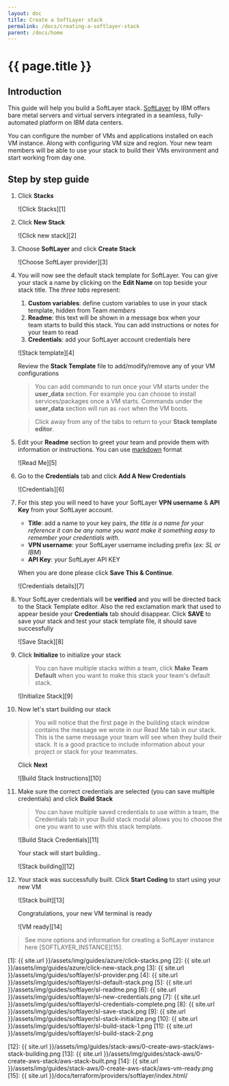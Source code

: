 ```yaml
---
layout: doc
title: Create a SoftLayer stack
permalink: /docs/creating-a-softlayer-stack
parent: /docs/home
---
```


# {{ page.title }}

## Introduction

This guide will help you build a SoftLayer stack. [SoftLayer](http://www.softlayer.com/) by IBM offers bare metal servers and virtual servers integrated in a seamless, fully-automated platform on IBM data centers.

You can configure the number of VMs and applications installed on each VM instance. Along with configuring VM size and region. Your new team members will be able to use your stack to build their VMs environment and start working from day one.

## Step by step guide

1. Click **Stacks**

    ![Click Stacks][1]

1. Click **New Stack**

    ![Click new stack][2]

2. Choose **SoftLayer** and click **Create Stack**

    ![Choose SoftLayer provider][3]

3. You will now see the default stack template for SoftLayer. You can give your stack a name by clicking on the **Edit Name** on top beside your stack title. The _three tabs_ represent:

    1.  **Custom variables**: define custom variables to use in your stack template, hidden from Team _members_
    2.  **Readme**: this text will be shown in a message box when your team starts to build this stack. You can add instructions or notes for your team to read
    3.  **Credentials**: add your SoftLayer account credentials here

    ![Stack template][4]

    Review the **Stack Template** file to add/modify/remove any of your VM configurations

    >You can add commands to run once your VM starts under the **user_data** section. For example you can choose to install services/packages once a VM starts. Commands under the **user_data** section will run as `root` when the VM boots.

    >Click away from any of the tabs to return to your **Stack template editor**.

4.  Edit your **Readme** section to greet your team and provide them with information or instructions. You can use [markdown](https://en.wikipedia.org/wiki/Markdown) format

    ![Read Me][5]

5.  Go to the **Credentials** tab and click **Add A New Credentials**

    ![Credentials][6]

6.  For this step you will need to have your SoftLayer **VPN username** & **API Key** from your SoftLayer account.

    - **Title**: add a name to your key pairs, _the title is a name for your reference it can be any name you want make it something easy to remember your credentials with._ 
    - **VPN username**: your SoftLayer username including prefix (_ex: SL or IBM_)
    - **API Key**: your SoftLayer API KEY

    When you are done please click **Save This & Continue**.

    ![Credentials details][7]

7. Your SoftLayer credentials will be **verified** and you will be directed back to the Stack Template editor. Also the red exclamation mark that used to appear beside your **Credentials** tab should disappear. Click **SAVE** to save your stack and test your stack template file, it should save successfully

    ![Save Stack][8]

8. Click **Initialize** to initialize your stack

    > You can have multiple stacks within a team, click **Make Team Default** when you want to make this stack your team's default stack.

   ![Initialize Stack][9]

9. Now let's start building our stack

    > You will notice that the first page in the building stack window contains the message we wrote in our Read Me tab in our stack. This is the same message your team will see when they build their stack. It is a good practice to include information about your project or stack for your teammates.

    Click **Next**

   ![Build Stack Instructions][10]

10. Make sure the correct credentials are selected (you can save multiple credentials) and click **Build Stack**

    > You can have multiple saved credentials to use within a team, the Credentials tab in your Build stack modal allows you to choose the one you want to use with this stack template.

    ![Build Stack Credentials][11]

    Your stack will start building..

    ![Stack building][12]

11. Your stack was successfully built. Click **Start Coding** to start using your new VM

    ![Stack built][13]

    Congratulations, your new VM terminal is ready

    ![VM ready][14]

> See more options and information for creating a SoftLayer instance here [SOFTLAYER_INSTANCE][15].

[1]: {{ site.url }}/assets/img/guides/azure/click-stacks.png
[2]: {{ site.url }}/assets/img/guides/azure/click-new-stack.png
[3]: {{ site.url }}/assets/img/guides/softlayer/sl-provider.png
[4]: {{ site.url }}/assets/img/guides/softlayer/sl-default-stack.png
[5]: {{ site.url }}/assets/img/guides/softlayer/sl-readme.png
[6]: {{ site.url }}/assets/img/guides/softlayer/sl-new-credentials.png
[7]: {{ site.url }}/assets/img/guides/softlayer/sl-credentials-complete.png
[8]: {{ site.url }}/assets/img/guides/softlayer/sl-save-stack.png
[9]: {{ site.url }}/assets/img/guides/softlayer/sl-stack-initialize.png
[10]: {{ site.url }}/assets/img/guides/softlayer/sl-build-stack-1.png
[11]: {{ site.url }}/assets/img/guides/softlayer/sl-build-stack-2.png

[12]: {{ site.url }}/assets/img/guides/stack-aws/0-create-aws-stack/aws-stack-building.png
[13]: {{ site.url }}/assets/img/guides/stack-aws/0-create-aws-stack/aws-stack-built.png
[14]: {{ site.url }}/assets/img/guides/stack-aws/0-create-aws-stack/aws-vm-ready.png
[15]: {{ site.url }}/docs/terraform/providers/softlayer/index.html/
